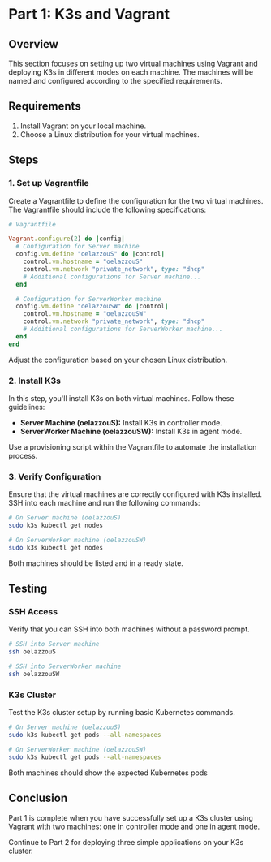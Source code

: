 # Part 1: K3s and Vagrant

## Overview
This section focuses on setting up two virtual machines using Vagrant and deploying K3s in different modes on each machine. The machines will be named and configured according to the specified requirements.

## Requirements
1. Install Vagrant on your local machine.
2. Choose a Linux distribution for your virtual machines.

## Steps

### 1. Set up Vagrantfile
Create a Vagrantfile to define the configuration for the two virtual machines. The Vagrantfile should include the following specifications:

```ruby
# Vagrantfile

Vagrant.configure(2) do |config|
  # Configuration for Server machine
  config.vm.define "oelazzouS" do |control|
    control.vm.hostname = "oelazzouS"
    control.vm.network "private_network", type: "dhcp"
    # Additional configurations for Server machine...
  end

  # Configuration for ServerWorker machine
  config.vm.define "oelazzouSW" do |control|
    control.vm.hostname = "oelazzouSW"
    control.vm.network "private_network", type: "dhcp"
    # Additional configurations for ServerWorker machine...
  end
end
```

Adjust the configuration based on your chosen Linux distribution.

### 2. Install K3s
In this step, you'll install K3s on both virtual machines. Follow these guidelines:

- **Server Machine (oelazzouS):** Install K3s in controller mode.
- **ServerWorker Machine (oelazzouSW):** Install K3s in agent mode.

Use a provisioning script within the Vagrantfile to automate the installation process.

### 3. Verify Configuration
Ensure that the virtual machines are correctly configured with K3s installed. SSH into each machine and run the following commands:

```bash
# On Server machine (oelazzouS)
sudo k3s kubectl get nodes

# On ServerWorker machine (oelazzouSW)
sudo k3s kubectl get nodes
```

Both machines should be listed and in a ready state.

## Testing

### SSH Access
Verify that you can SSH into both machines without a password prompt.

```bash
# SSH into Server machine
ssh oelazzouS

# SSH into ServerWorker machine
ssh oelazzouSW
```

### K3s Cluster
Test the K3s cluster setup by running basic Kubernetes commands.

```bash
# On Server machine (oelazzouS)
sudo k3s kubectl get pods --all-namespaces

# On ServerWorker machine (oelazzouSW)
sudo k3s kubectl get pods --all-namespaces
```

Both machines should show the expected Kubernetes pods

## Conclusion
Part 1 is complete when you have successfully set up a K3s cluster using Vagrant with two machines: one in controller mode and one in agent mode.

Continue to Part 2 for deploying three simple applications on your K3s cluster.

